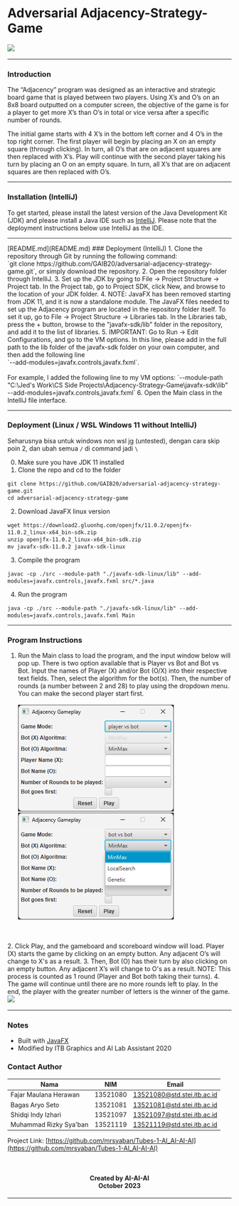 # Adversarial Adjacency-Strategy-Game
<kbd>
  <img src="https://github.com/ahnjedid/Adjacency-Strategy-Game/blob/master/screenshots/gamePlay.png">
</kbd>

<hr>

### Introduction
The “Adjacency” program was designed as an interactive and strategic board game that is played between two players. Using X’s and O’s on an 8x8 board outputted on a computer screen, the objective of the game is for a player to get more X’s than O’s in total or vice versa after a specific number of rounds.

The initial game starts with 4 X’s in the bottom left corner and 4 O’s in the top right corner.  The first player will begin by placing an X on an empty square (through clicking).  In turn, all O’s that are on adjacent squares are then replaced with X’s.  Play will continue with the second player taking his turn by placing an O on an empty square.  In turn, all X’s that are on adjacent squares are then replaced with O’s.

<hr>

### Installation (IntelliJ)
To get started, please install the latest version of the Java Development Kit (JDK) and please install a Java IDE such as <a href="https://www.jetbrains.com/idea/">IntelliJ</a>. Please note that the deployment instructions below use IntelliJ as the IDE.

<hr>
[README.md](README.md)
### Deployment (IntelliJ)
1. Clone the repository through Git by running the following command:<br>
`git clone https://github.com/GAIB20/adversarial-adjacency-strategy-game.git`, or simply download the repository.
2. Open the repository folder through IntelliJ.
3. Set up the JDK by going to File -> Project Structure -> Project tab. In the Project tab, go to Project SDK, click New, and browse to the location of your JDK folder.
4. NOTE: JavaFX has been removed starting from JDK 11, and it is now a standalone module. The JavaFX files needed to set up the Adjacency program are located in the repository folder itself. To set it up, go to File -> Project Structure -> Libraries tab.  In the Libraries tab, press the + button, browse to the "javafx-sdk/lib" folder in the repository, and add it to the list of libraries.
5. IMPORTANT: Go to Run -> Edit Configurations, and go to the VM options. In this line, please add in the full path to the lib folder of the javafx-sdk folder on your own computer, and then add the following line <br> `--add-modules=javafx.controls,javafx.fxml`.<br><br> 
For example, I added the following line to my VM options: `--module-path "C:\Jed's Work\CS Side Projects\Adjacency-Strategy-Game\javafx-sdk\lib" --add-modules=javafx.controls,javafx.fxml`
6. Open the Main class in the IntelliJ file interface.

<hr>

### Deployment (Linux / WSL Windows 11 without IntelliJ)
Seharusnya bisa untuk windows non wsl jg (untested), dengan cara skip poin 2, dan ubah semua `/` di command jadi `\`

0. Make sure you have JDK 11 installed
1. Clone the repo and cd to the folder
```
git clone https://github.com/GAIB20/adversarial-adjacency-strategy-game.git
cd adversarial-adjacency-strategy-game
```
2. Download JavaFX linux version
```
wget https://download2.gluonhq.com/openjfx/11.0.2/openjfx-11.0.2_linux-x64_bin-sdk.zip
unzip openjfx-11.0.2_linux-x64_bin-sdk.zip
mv javafx-sdk-11.0.2 javafx-sdk-linux
```
3. Compile the program
```
javac -cp ./src --module-path "./javafx-sdk-linux/lib" --add-modules=javafx.controls,javafx.fxml src/*.java
```
4. Run the program
```
java -cp ./src --module-path "./javafx-sdk-linux/lib" --add-modules=javafx.controls,javafx.fxml Main
```

<hr>

### Program Instructions
1. Run the Main class to load the program, and the input window below will pop up. There is two option available that is Player vs Bot and Bot vs Bot. Input the names of Player (X) and/or Bot (O/X) into their respective text fields.
Then, select the algorithm for the bot(s). Then, the number of rounds (a number between 2 and 28) to play using the dropdown menu.
You can make the second player start first.
<br><br><kbd>
   ![inputScreen.png](screenshots%2FinputScreen.png)
   ![botVsbot.png](screenshots%2FbotVsbot.png)
</kbd>
<br><br>
2. Click Play, and the gameboard and scoreboard window will load. Player (X) starts the game by clicking on an empty button. Any adjacent O’s will change to X's as a result. 
3. Then, Bot (O) has their turn by also clicking on an empty button. Any adjacent X’s will change to O's as a result. NOTE: This process is counted as 1 round (Player and Bot both taking their turns).
4. The game will continue until there are no more rounds left to play. In the end, the player with the greater number of letters is the winner of the game.
<kbd>
  <img src="https://github.com/ahnjedid/Adjacency-Strategy-Game/blob/master/screenshots/endOfGame.png">
</kbd>

<hr>

### Notes
<ul>
  <li>Built with <a href="https://openjfx.io/">JavaFX</a></li>
  <li>Modified by ITB Graphics and AI Lab Assistant 2020</li>
</ul>


<!-- CONTACT -->
### Contact Author

| Nama                   | NIM      | Email                       |
|------------------------|----------|-----------------------------|
| Fajar Maulana Herawan  | 13521080 | 13521080@std.stei.itb.ac.id |
| Bagas Aryo Seto        | 13521081 | 13521081@std.stei.itb.ac.id |
| Shidqi Indy Izhari     | 13521097 | 13521097@std.stei.itb.ac.id |
| Muhammad Rizky Sya'ban | 13521119 | 13521119@std.stei.itb.ac.id |

Project Link: [https://github.com/mrsyaban/Tubes-1-AI_AI-AI-AI](https://github.com/mrsyaban/Tubes-1-AI_AI-AI-AI)

<br/>
<h4 align="center">
  Created by AI-AI-AI
<br/>
  October 2023
</h4>
<hr>